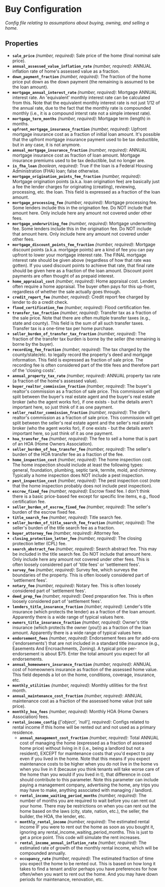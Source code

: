 # Buy Configuration

*Config file relating to assumptions about buying, owning, and selling a home.*

## Properties

- **`sale_price`** *(number, required)*: Sale price of the home (final nominal sale price).
- **`annual_assessed_value_inflation_rate`** *(number, required)*: ANNUAL inflation rate of home's assessed value as a fraction.
- **`down_payment_fraction`** *(number, required)*: The fraction of the home price put down as the down payment (the remaining is assumed to be the loan amount).
- **`mortgage_annual_interest_rate`** *(number, required)*: Mortgage ANNUAL interest rate. An 'equivalent' monthly interest rate can be calculated from this. Note that the equivalent monthly interest rate is not just 1/12 of the annual rate, due to the fact that the monthly rate is compounded monthly (i.e., it is a compound interst rate not a simple interest rate).
- **`mortgage_term_months`** *(number, required)*: Mortgage term (length) in months.
- **`upfront_mortgage_insurance_fraction`** *(number, required)*: Upfront mortgage insurance cost as a fraction of initial loan amount. It's possible that the upfront mortgage insurance payment used to be tax deductible, but in any case, it is not anymore.
- **`annual_mortgage_insurance_fraction`** *(number, required)*: ANNUAL mortgage insurance cost as fraction of loan amount. Mortgage insurance premiums used to be tax deductible, but no longer are.
- **`is_fha_loan`** *(boolean, required)*: True if the loan is a Federal Housing Administration (FHA) loan; false otherwise.
- **`mortgage_origination_points_fee_fraction`** *(number, required)*: Mortgage origination points (a.k.a. loan origination fee) are basically just a fee the lender charges for originating (creating), reviewing, processing, etc. the loan. This field is expressed as a fraction of the loan amount.
- **`mortgage_processing_fee`** *(number, required)*: Mortgage processing fee. Some lenders include this in the origination fee. Do NOT include that amount here. Only include here any amount not covered under other fees.
- **`mortgage_underwriting_fee`** *(number, required)*: Mortgage underwriting fee. Some lenders include this in the origination fee. Do NOT include that amount here. Only include here any amount not covered under other fees.
- **`mortgage_discount_points_fee_fraction`** *(number, required)*: Mortgage discount points (a.k.a. mortgage points) are a kind of fee you can pay upfront to lower your mortgage interest rate. The FINAL mortgage interest rate should be given above (regardless of how that rate was gotten). If you used discount points to achieve that rate, that final rate should be given here as a fraction of the loan amount. Discount point payments are often thought of as prepaid interest.
- **`home_appraisal_cost`** *(number, required)*: Home appraisal cost. Lenders often require a home appraisal. The buyer often pays for this up-front, regardless of whether the sale actually goes through.
- **`credit_report_fee`** *(number, required)*: Credit report fee charged by lender to do a credit check.
- **`flood_certification_fee`** *(number, required)*: Flood certification fee.
- **`transfer_tax_fraction`** *(number, required)*: Transfer tax as a fraction of the sale price. Note that there are often multiple transfer taxes (e.g., state and county). This field is the sum of all such transfer taxes. Transfer tax is a one-time tax per home purchase.
- **`seller_burden_of_transfer_tax_fraction`** *(number, required)*: The fraction of the transfer tax burden is borne by the seller (the remaining is borne by the buyer).
- **`recording_fee_fraction`** *(number, required)*: The tax charged by the county/state/etc. to legally record the property's deed and mortgage information. This field is expressed as fraction of sale price. The recording fee is often considered part of the title fees and therefore part of the 'closing costs'.
- **`annual_property_tax_rate`** *(number, required)*: ANNUAL property tax rate (a fraction of the home's assessed value).
- **`buyer_realtor_commission_fraction`** *(number, required)*: The buyer's realtor's commission as a fraction of sale price. This commission will get split between the buyer's real estate agent and the buyer's real estate broker (who the agent works for), if one exists - but the details aren't important here, so just think of it as one payment.
- **`seller_realtor_commission_fraction`** *(number, required)*: The sller's realtor's commission as a fraction of sale price. This commission will get split between the seller's real estate agent and the seller's real estate broker (who the agent works for), if one exists - but the details aren't important here, so just think of it as one payment.
- **`hoa_transfer_fee`** *(number, required)*: The fee to sell a home that is part of an HOA (Home Owners Association).
- **`seller_burden_of_hoa_transfer_fee`** *(number, required)*: The seller's burden of the HOA transfer fee as a fraction of the fee.
- **`home_inspection_cost`** *(number, required)*: The home inspection cost. The home inspection should include at least the following types: general, foundation, plumbing, septic tank, termite, mold, and chimney. Typically a home inspection does NOT include a pest inspection.
- **`pest_inspection_cost`** *(number, required)*: The pest inspection cost (note that the home inspection probably does not include pest inspection).
- **`escrow_fixed_fee`** *(number, required)*: Escrow fixed fee. I don't think there is a basic price-based fee except for specific line items, e.g., flood certification fee.
- **`seller_burden_of_escrow_fixed_fee`** *(number, required)*: The seller's burden of the escrow fixed fee.
- **`title_search_fee`** *(number, required)*: Title search fee.
- **`seller_burden_of_title_search_fee_fraction`** *(number, required)*: The seller's burden of the title search fee as a fraction.
- **`buyer_attorney_fee`** *(number, required)*: Attorney fee.
- **`closing_protection_letter_fee`** *(number, required)*: The closing protection letter (CPL) fee.
- **`search_abstract_fee`** *(number, required)*: Search abstract fee. This may be included in the title search fee. Do NOT include that amount here. Only include here any amount not covered under other fees. This is often loosely considered part of 'title fees' or 'settlement fees'.
- **`survey_fee`** *(number, required)*: Survey fee, which surveys the boundaries of the property. This is often loosely considered part of 'settlement fees'.
- **`notary_fee`** *(number, required)*: Notary fee. This is often loosely considered part of 'settlement fees'.
- **`deed_prep_fee`** *(number, required)*: Deed preparation fee. This is often loosely considered part of 'settlement fees'.
- **`lenders_title_insurance_fraction`** *(number, required)*: Lender's title insurance (which protects the lender) as a fraction of the loan amount. Apparently there is a wide range of typical values here.
- **`owners_title_insurance_fraction`** *(number, required)*: Owner's title insurance (which protects the owner (you!)) as a fraction of the loan amount. Apparently there is a wide range of typical values here.
- **`endorsement_fees`** *(number, required)*: Endorsement fees are for add-ons ('endorsements') that are not included in a standard title insurance (e.g., Easements And Encroachments, Zoning). A typical price per-endorsement is about $75. Enter the total amount you expect for all endorsements.
- **`annual_homeowners_insurance_fraction`** *(number, required)*: ANNUAL cost of homeowners insurance as fraction of the assessed home value. This field depends a lot on the home, conditions, coverage, insurance, etc.
- **`monthly_utilities`** *(number, required)*: Monthly utilities for the first month.
- **`annual_maintenance_cost_fraction`** *(number, required)*: ANNUAL maintenance cost as a fraction of the assessed home value (not sale price).
- **`monthly_hoa_fees`** *(number, required)*: Monthly HOA (Home Owners Association) fees.
- **`rental_income_config`** *(['object', 'null'], required)*: Configs related to rental income if this home will be rented out and not used as a primary residence.
  - **`annual_management_cost_fraction`** *(number, required)*: Total ANNUAL cost of managing the home (expressed as a fraction of assessed home price) without living in it (i.e., being a landlord but not a resident), EXCEPT for maintenance costs that you'd expect to pay even if you lived in the home. Note that this means if you expect maintenance costs to be higher when you do not live in the home vs when you live in it (because you think tenants will take worse care of the home than you would if you lived in t), that difference in cost should contribute to this parameter. Note this parameter can include paying a management company, advertising the home, any trips you may have to make, anything associated with managing / landlord.
  - **`rental_income_waiting_period_months`** *(number, required)*: The number of months you are required to wait before you can rent out your home. There may be restrictions on when you can rent out the home based on the laws (city, state, nation, etc.), the seller, the builder, the HOA, the lender, etc.
  - **`monthly_rental_income`** *(number, required)*: The estimated rental income IF you were to rent out the home as soon as you bought it, ignoring any rental_income_waiting_period_months. This is just to get a price point. This code will simulate the rent increases.
  - **`rental_income_annual_inflation_rate`** *(number, required)*: The estimated rate of growth of the monthly rental income, which will be compounded annually.
  - **`occupancy_rate`** *(number, required)*: The estimated fraction of time you expect the home to be rented out. This is based on how long it takes to find a tenant and/or perhaps you have preferences for how often/when you want to rent out the home. And you may have down periods for maintenance, renovation, etc.

